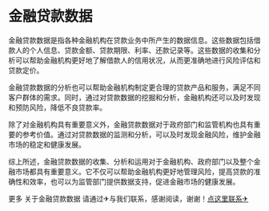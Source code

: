 # 金融贷款数据

金融贷款数据是指各种金融机构在贷款业务中所产生的数据信息。这些数据包括借款人的个人信息、贷款金额、贷款期限、利率、还款记录等。这些数据的收集和分析可以帮助金融机构更好地了解借款人的信用状况，从而更准确地进行风险评估和贷款定价。

金融贷款数据的分析也可以帮助金融机构制定更合理的贷款产品和服务，满足不同客户群体的需求。同时，通过对贷款数据的挖掘和分析，金融机构还可以及时发现和预防风险，降低不良贷款率。

除了对金融机构具有重要意义外，金融贷款数据对于政府部门和监管机构也具有重要的参考价值。通过对贷款数据的监测和分析，可以及时发现金融风险，维护金融市场的稳定和健康发展。

综上所述，金融贷款数据的收集、分析和运用对于金融机构、政府部门以及整个金融市场都具有重要意义。它不仅可以帮助金融机构更好地管理风险，提高贷款的准确性和效率，也可以为监管部门提供数据支持，促进金融市场的健康发展。

更多 关于金融贷款数据 请通过✈与我们联系，感谢阅读，谢谢！[点这里联系✈](https://abc.k02.cc)